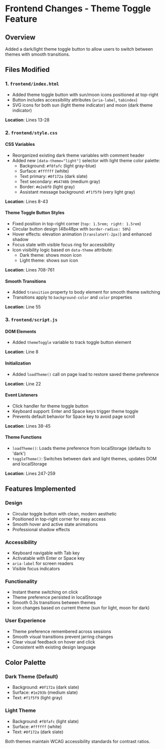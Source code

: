 # Frontend Changes - Theme Toggle Feature

## Overview
Added a dark/light theme toggle button to allow users to switch between themes with smooth transitions.

## Files Modified

### 1. `frontend/index.html`
- Added theme toggle button with sun/moon icons positioned at top-right
- Button includes accessibility attributes (`aria-label`, `tabindex`)
- SVG icons for both sun (light theme indicator) and moon (dark theme indicator)

**Location**: Lines 13-28

### 2. `frontend/style.css`

#### CSS Variables
- Reorganized existing dark theme variables with comment header
- Added new `[data-theme="light"]` selector with light theme color palette:
  - Background: `#f8fafc` (light gray-blue)
  - Surface: `#ffffff` (white)
  - Text primary: `#0f172a` (dark slate)
  - Text secondary: `#64748b` (medium gray)
  - Border: `#e2e8f0` (light gray)
  - Assistant message background: `#f1f5f9` (very light gray)

**Location**: Lines 8-43

#### Theme Toggle Button Styles
- Fixed position in top-right corner (`top: 1.5rem; right: 1.5rem`)
- Circular button design (48x48px with `border-radius: 50%`)
- Hover effects: elevation animation (`translateY(-2px)`) and enhanced shadow
- Focus state with visible focus ring for accessibility
- Icon visibility logic based on `data-theme` attribute:
  - Dark theme: shows moon icon
  - Light theme: shows sun icon

**Location**: Lines 708-761

#### Smooth Transitions
- Added `transition` property to body element for smooth theme switching
- Transitions apply to `background-color` and `color` properties

**Location**: Line 55

### 3. `frontend/script.js`

#### DOM Elements
- Added `themeToggle` variable to track toggle button element

**Location**: Line 8

#### Initialization
- Added `loadTheme()` call on page load to restore saved theme preference

**Location**: Line 22

#### Event Listeners
- Click handler for theme toggle button
- Keyboard support: Enter and Space keys trigger theme toggle
- Prevents default behavior for Space key to avoid page scroll

**Location**: Lines 38-45

#### Theme Functions
- `loadTheme()`: Loads theme preference from localStorage (defaults to 'dark')
- `toggleTheme()`: Switches between dark and light themes, updates DOM and localStorage

**Location**: Lines 247-259

## Features Implemented

### Design
- Circular toggle button with clean, modern aesthetic
- Positioned in top-right corner for easy access
- Smooth hover and active state animations
- Professional shadow effects

### Accessibility
- Keyboard navigable with Tab key
- Activatable with Enter or Space key
- `aria-label` for screen readers
- Visible focus indicators

### Functionality
- Instant theme switching on click
- Theme preference persisted in localStorage
- Smooth 0.3s transitions between themes
- Icon changes based on current theme (sun for light, moon for dark)

### User Experience
- Theme preference remembered across sessions
- Smooth visual transitions prevent jarring changes
- Clear visual feedback on hover and click
- Consistent with existing design language

## Color Palette

### Dark Theme (Default)
- Background: `#0f172a` (dark slate)
- Surface: `#1e293b` (medium slate)
- Text: `#f1f5f9` (light gray)

### Light Theme
- Background: `#f8fafc` (light slate)
- Surface: `#ffffff` (white)
- Text: `#0f172a` (dark slate)

Both themes maintain WCAG accessibility standards for contrast ratios.
